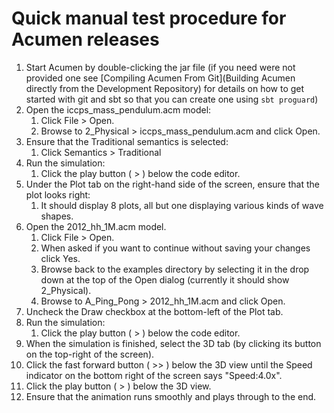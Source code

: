 # Quick manual test procedure for Acumen releases

1. Start Acumen by double-clicking the jar file
  (if you need were not provided one see [Compiling Acumen From Git](Building Acumen directly from the Development Repository) for details on
   how to get started with git and sbt so that you can create one using `sbt proguard`)
2. Open the iccps_mass_pendulum.acm model:
    1. Click File > Open.
    2. Browse to 2_Physical > iccps_mass_pendulum.acm and click Open.
4. Ensure that the Traditional semantics is selected:
    1. Click Semantics > Traditional
6. Run the simulation:
    1. Click the play button ( > ) below the code editor.
8. Under the Plot tab on the right-hand side of the screen, ensure that the plot looks right:
    1. It should display 8 plots, all but one displaying various kinds of wave shapes.
10. Open the 2012_hh_1M.acm model.
    1. Click File > Open.
    2. When asked if you want to continue without saving your changes click Yes.
    3. Browse back to the examples directory by selecting it in the drop down at the top of the Open dialog (currently it should show 2_Physical).
    4. Browse to A_Ping_Pong > 2012_hh_1M.acm and click Open.
11. Uncheck the Draw checkbox at the bottom-left of the Plot tab.
12. Run the simulation:
    1. Click the play button ( > ) below the code editor.
14. When the simulation is finished, select the 3D tab (by clicking its button on the top-right of the screen).
15. Click the fast forward button ( >> ) below the 3D view until the Speed indicator on the bottom right of the screen says "Speed:4.0x".
15. Click the play button ( > ) below the 3D view.
16. Ensure that the animation runs smoothly and plays through to the end.
